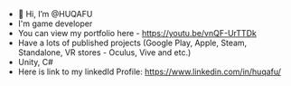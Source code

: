 - 👋 Hi, I’m @HUQAFU
- I'm game developer
- You can view my portfolio here - https://youtu.be/vnQF-UrTTDk
- Have a lots of published projects (Google Play, Apple, Steam, Standalone, VR stores - Oculus, Vive and etc.)
- Unity, C#
- Here is link to my linkedId Profile: https://www.linkedin.com/in/huqafu/

<!---
HUQAFU/HUQAFU is a ✨ special ✨ repository because its `README.md` (this file) appears on your GitHub profile.
You can click the Preview link to take a look at your changes.
--->
